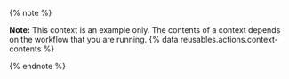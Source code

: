 {% note %}

**Note:** This context is an example only. The contents of a context depends on the workflow that you are running. {% data reusables.actions.context-contents %}

{% endnote %}
